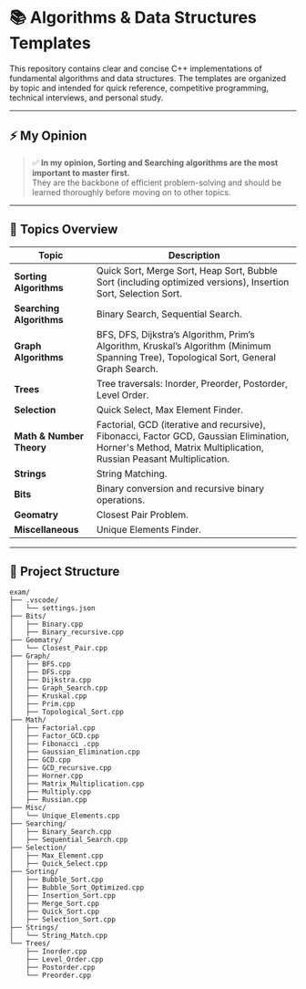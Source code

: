 # 📚 Algorithms & Data Structures Templates

This repository contains clear and concise C++ implementations of fundamental algorithms and data structures. The templates are organized by topic and intended for quick reference, competitive programming, technical interviews, and personal study.

---

## ⚡️ My Opinion

> ✅ **In my opinion, Sorting and Searching algorithms are the most important to master first.**  
> They are the backbone of efficient problem-solving and should be learned thoroughly before moving on to other topics.

---

## 📑 Topics Overview

| Topic | Description |
|-------|--------------|
| **Sorting Algorithms** | Quick Sort, Merge Sort, Heap Sort, Bubble Sort (including optimized versions), Insertion Sort, Selection Sort. |
| **Searching Algorithms** | Binary Search, Sequential Search. |
| **Graph Algorithms** | BFS, DFS, Dijkstra’s Algorithm, Prim’s Algorithm, Kruskal’s Algorithm (Minimum Spanning Tree), Topological Sort, General Graph Search. |
| **Trees** | Tree traversals: Inorder, Preorder, Postorder, Level Order. |
| **Selection** | Quick Select, Max Element Finder. |
| **Math & Number Theory** | Factorial, GCD (iterative and recursive), Fibonacci, Factor GCD, Gaussian Elimination, Horner's Method, Matrix Multiplication, Russian Peasant Multiplication. |
| **Strings** | String Matching. |
| **Bits** | Binary conversion and recursive binary operations. |
| **Geomatry** | Closest Pair Problem. |
| **Miscellaneous** | Unique Elements Finder. |

---

## 📂 Project Structure

```plaintext
exam/
├── .vscode/
│   └── settings.json
├── Bits/
│   ├── Binary.cpp
│   ├── Binary_recursive.cpp
├── Geomatry/
│   └── Closest_Pair.cpp
├── Graph/
│   ├── BFS.cpp
│   ├── DFS.cpp
│   ├── Dijkstra.cpp
│   ├── Graph_Search.cpp
│   ├── Kruskal.cpp
│   ├── Prim.cpp
│   ├── Topological_Sort.cpp
├── Math/
│   ├── Factorial.cpp
│   ├── Factor_GCD.cpp
│   ├── Fibonacci .cpp
│   ├── Gaussian_Elimination.cpp
│   ├── GCD.cpp
│   ├── GCD_recursive.cpp
│   ├── Horner.cpp
│   ├── Matrix_Multiplication.cpp
│   ├── Multiply.cpp
│   ├── Russian.cpp
├── Misc/
│   └── Unique_Elements.cpp
├── Searching/
│   ├── Binary_Search.cpp
│   ├── Sequential_Search.cpp
├── Selection/
│   ├── Max_Element.cpp
│   ├── Quick_Select.cpp
├── Sorting/
│   ├── Bubble_Sort.cpp
│   ├── Bubble_Sort_Optimized.cpp
│   ├── Insertion_Sort.cpp
│   ├── Merge_Sort.cpp
│   ├── Quick_Sort.cpp
│   ├── Selection_Sort.cpp
├── Strings/
│   └── String_Match.cpp
└── Trees/
    ├── Inorder.cpp
    ├── Level_Order.cpp
    ├── Postorder.cpp
    └── Preorder.cpp
